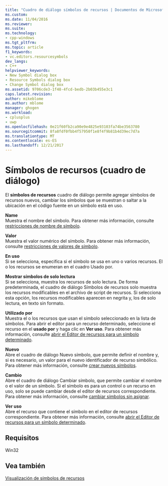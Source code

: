 ```yaml
---
title: "Cuadro de diálogo símbolos de recursos | Documentos de Microsoft"
ms.custom: 
ms.date: 11/04/2016
ms.reviewer: 
ms.suite: 
ms.technology:
- cpp-windows
ms.tgt_pltfrm: 
ms.topic: article
f1_keywords:
- vc.editors.resourcesymbols
dev_langs:
- C++
helpviewer_keywords:
- New Symbol dialog box
- Resource Symbols dialog box
- Change Symbol dialog box
ms.assetid: 9706cde3-1f48-4fcd-bedb-2b03b455e3c1
caps.latest.revision: 
author: mikeblome
ms.author: mblome
manager: ghogen
ms.workload:
- cplusplus
- uwp
ms.openlocfilehash: 0e21f60fb2ca90e9e4825e93103fa74be3563780
ms.sourcegitcommit: 8fa8fdf0fbb4f57950f1e8f4f9b81b4d39ec7d7a
ms.translationtype: MT
ms.contentlocale: es-ES
ms.lasthandoff: 12/21/2017
---
```

# <a name="resource-symbols-dialog-box"></a>Símbolos de recursos (cuadro de diálogo)
El **símbolos de recursos** cuadro de diálogo permite agregar símbolos de recursos nuevos, cambiar los símbolos que se muestran o saltar a la ubicación en el código fuente en un símbolo está en uso.  
  
 **Name**  
 Muestra el nombre del símbolo. Para obtener más información, consulte [restricciones de nombre de símbolo](../windows/symbol-name-restrictions.md).  
  
 **Valor**  
 Muestra el valor numérico del símbolo. Para obtener más información, consulte [restricciones de valores de símbolo](../windows/symbol-value-restrictions.md).  
  
 **En uso**  
 Si se selecciona, especifica si el símbolo se usa en uno o varios recursos. El o los recursos se enumeran en el cuadro Usado por.  
  
 **Mostrar símbolos de solo lectura**  
 Si se selecciona, muestra los recursos de solo lectura. De forma predeterminada, el cuadro de diálogo Símbolos de recursos solo muestra los recursos modificables en el archivo de script de recursos. Si selecciona esta opción, los recursos modificables aparecen en negrita y, los de solo lectura, en texto sin formato.  
  
 **Utilizado por**  
 Muestra el o los recursos que usan el símbolo seleccionado en la lista de símbolos. Para abrir el editor para un recurso determinado, seleccione el recurso en el **usado por** y haga clic en **Ver uso**. Para obtener más información, consulte [abrir el Editor de recursos para un símbolo determinado](../windows/opening-the-resource-editor-for-a-given-symbol.md).  
  
 **Nuevo**  
 Abre el cuadro de diálogo Nuevo símbolo, que permite definir el nombre y, si es necesario, un valor para el nuevo identificador de recurso simbólico. Para obtener más información, consulte [crear nuevos símbolos](../windows/creating-new-symbols.md).  
  
 **Cambio**  
 Abre el cuadro de diálogo Cambiar símbolo, que permite cambiar el nombre o el valor de un símbolo. Si el símbolo es para un control o un recurso en uso, solo se puede cambiar desde el editor de recursos correspondiente. Para obtener más información, consulte [cambiar símbolos sin asignar](../windows/changing-unassigned-symbols.md).  
  
 **Ver uso**  
 Abre el recurso que contiene el símbolo en el editor de recursos correspondiente. Para obtener más información, consulte [abrir el Editor de recursos para un símbolo determinado](../windows/opening-the-resource-editor-for-a-given-symbol.md).  
  

  
## <a name="requirements"></a>Requisitos  
 Win32  
  
## <a name="see-also"></a>Vea también  
 [Visualización de símbolos de recursos](../windows/viewing-resource-symbols.md)